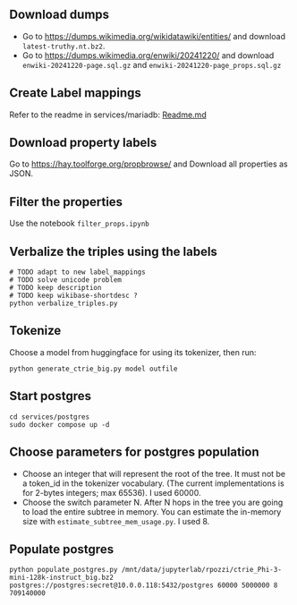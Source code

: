 ## Download dumps
- Go to https://dumps.wikimedia.org/wikidatawiki/entities/ and download `latest-truthy.nt.bz2`.
- Go to https://dumps.wikimedia.org/enwiki/20241220/ and download `enwiki-20241220-page.sql.gz` and `enwiki-20241220-page_props.sql.gz`

## Create Label mappings

Refer to the readme in services/mariadb: [Readme.md](services/mariadb/Readme.md)

## Download property labels
Go to https://hay.toolforge.org/propbrowse/ and Download all properties as JSON.

## Filter the properties
Use the notebook `filter_props.ipynb`

## Verbalize the triples using the labels
```
# TODO adapt to new label_mappings
# TODO solve unicode problem
# TODO keep description
# TODO keep wikibase-shortdesc ?
python verbalize_triples.py
```

## Tokenize
Choose a model from huggingface for using its tokenizer, then run:
```
python generate_ctrie_big.py model outfile
```

## Start postgres
```
cd services/postgres
sudo docker compose up -d
```

## Choose parameters for postgres population
- Choose an integer that will represent the root of the tree. It must not be a token_id in the tokenizer vocabulary. (The current implementations is for 2-bytes integers; max 65536). I used 60000.
- Choose the switch parameter N. After N hops in the tree you are going to load the entire subtree in memory. You can estimate the in-memory size with `estimate_subtree_mem_usage.py`. I used 8.

## Populate postgres
```
python populate_postgres.py /mnt/data/jupyterlab/rpozzi/ctrie_Phi-3-mini-128k-instruct_big.bz2 postgres://postgres:secret@10.0.0.118:5432/postgres 60000 5000000 8 709140000
```
